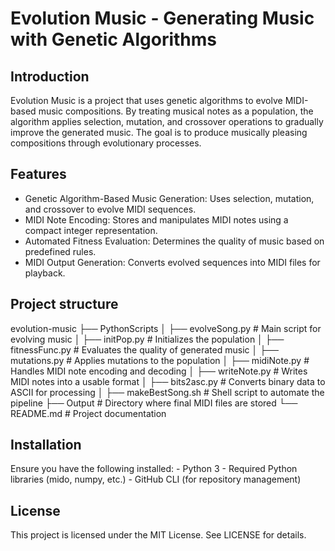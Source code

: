 # Evolution Music - Generating Music with Genetic Algorithms

## Introduction
Evolution Music is a project that uses genetic algorithms to evolve MIDI-based music compositions. By treating musical notes as a population, the algorithm applies selection, mutation, and crossover operations to gradually improve the generated music. The goal is to produce musically pleasing compositions through evolutionary processes.

## Features
- Genetic Algorithm-Based Music Generation: Uses selection, mutation, and crossover to evolve MIDI sequences.
- MIDI Note Encoding: Stores and manipulates MIDI notes using a compact integer representation.
- Automated Fitness Evaluation: Determines the quality of music based on predefined rules.
- MIDI Output Generation: Converts evolved sequences into MIDI files for playback.

## Project structure
evolution-music
├── PythonScripts
│   ├── evolveSong.py        # Main script for evolving music
│   ├── initPop.py           # Initializes the population
│   ├── fitnessFunc.py       # Evaluates the quality of generated music
│   ├── mutations.py         # Applies mutations to the population
│   ├── midiNote.py          # Handles MIDI note encoding and decoding
│   ├── writeNote.py         # Writes MIDI notes into a usable format
│   ├── bits2asc.py          # Converts binary data to ASCII for processing
│   ├── makeBestSong.sh      # Shell script to automate the pipeline
├── Output                   # Directory where final MIDI files are stored
└── README.md                # Project documentation

## Installation
Ensure you have the following installed: - Python 3 - Required Python libraries (mido, numpy, etc.) - GitHub CLI (for repository management)

## License
This project is licensed under the MIT License. See LICENSE for details.

